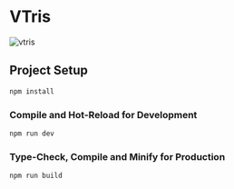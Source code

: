 # VTris

![vtris](https://user-images.githubusercontent.com/83597466/177039521-f0ddc06a-76ea-40a3-bda7-dfe8ed5a8630.png)
## Project Setup

```sh
npm install
```

### Compile and Hot-Reload for Development

```sh
npm run dev
```

### Type-Check, Compile and Minify for Production

```sh
npm run build
```

